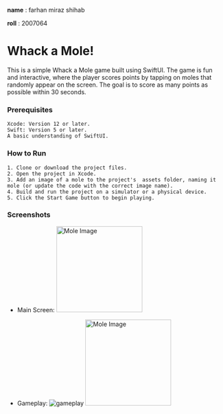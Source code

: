 **name** : farhan miraz shihab

**roll** : 2007064



# Whack a Mole!


This is a simple Whack a Mole game built using SwiftUI. The game is fun and interactive, where the player scores points by tapping on moles that randomly appear on the screen. The goal is to score as many points as possible within 30 seconds.


### Prerequisites

    Xcode: Version 12 or later.
    Swift: Version 5 or later.
    A basic understanding of SwiftUI.



### How to Run



    1. Clone or download the project files.
    2. Open the project in Xcode.
    3. Add an image of a mole to the project's  assets folder, naming it mole (or update the code with the correct image name).
    4. Build and run the project on a simulator or a physical device.
    5. Click the Start Game button to begin playing.

### Screenshots

- Main Screen:
  <img src="(![WhatsApp Image 2024-11-21 at 16 52 02_9f1bc2e8](https://github.com/user-attachments/assets/726baceb-9bc7-40d7-b1a8-a639c7ee3c34)" alt="Mole Image" width="200">


- Gameplay:
      ![gameplay](https://postimg.cc/TL6YmMnR)
   <img src="(![WhatsApp Image 2024-11-21 at 16 52 02_b083c381](https://github.com/user-attachments/assets/1da00b68-136b-4b3e-b813-9b1b774a50b0)" alt="Mole Image" width="200">

  
